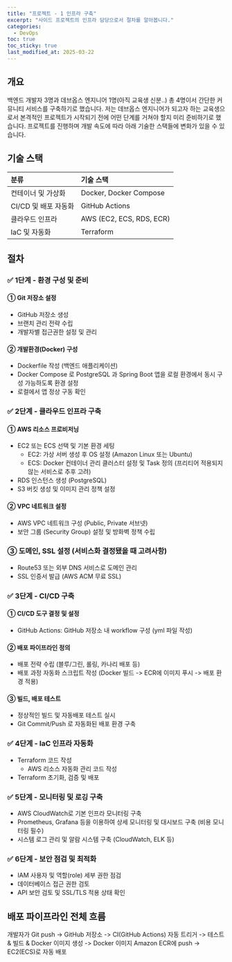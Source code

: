 ```yaml
---
title: "프로젝트 - 1 인프라 구축"
excerpt: "사이드 프로젝트의 인프라 담당으로서 절차를 알아봅니다."
categories:
  - DevOps
toc: true
toc_sticky: true
last_modified_at: 2025-03-22
---
```


## 개요

백엔드 개발자 3명과 데브옵스 엔지니어 1명(아직 교육생 신분..) 총 4명이서 간단한 커뮤니티 서비스를 구축하기로 했습니다. 
저는 데브옵스 엔지니어가 되고자 하는 교육생으로서 본격적인 프로젝트가 시작되기 전에 어떤 단계를 거쳐야 할지 미리 준비하기로 했습니다. 
프로젝트를 진행하며 개발 속도에 따라 아래 기술한 스택들에 변화가 있을 수 있습니다. 

## 기술 스택

| 분류            | 기술 스택                    |
|:--------------|:-------------------------|
| 컨테이너 및 가상화    | Docker, Docker Compose   |
| CI/CD 및 배포 자동화 | GitHub Actions           |
| 클라우드 인프라      | AWS (EC2, ECS, RDS, ECR) |
| IaC 및 자동화     | Terraform                |

## 절차

### ✅ 1단계 - 환경 구성 및 준비
#### ① Git 저장소 설정

- GitHub 저장소 생성
- 브랜치 관리 전략 수립
- 개발자별 접근권한 설정 및 관리

#### ② 개발환경(Docker) 구성

- Dockerfile 작성 (백엔드 애플리케이션)
- Docker Compose 로 PostgreSQL 과 Spring Boot 앱을 로컬 환경에서 동시 구성 가능하도록 환경 설정
- 로컬에서 앱 정상 구동 확인

### ✅ 2단계 - 클라우드 인프라 구축
#### ① AWS 리소스 프로비저닝

- EC2 또는 ECS 선택 및 기본 환경 세팅
  - EC2: 가상 서버 생성 후 OS 설정 (Amazon Linux 또는 Ubuntu)
  - ECS: Docker 컨테이너 관리 클러스터 설정 및 Task 정의 (프리티어 적용되지 않는 서비스로 추후 고려)
- RDS 인스턴스 생성 (PostgreSQL)
- S3 버킷 생성 및 이미지 관리 정책 설정

#### ② VPC 네트워크 설정

- AWS VPC 네트워크 구성 (Public, Private 서브넷)
- 보안 그룹 (Security Group) 설정 및 방화벽 정책 수립

### ③ 도메인, SSL 설정 (서비스화 결정됐을 때 고려사항)

- Route53 또는 외부 DNS 서비스로 도메인 관리
- SSL 인증서 발급 (AWS ACM 무료 SSL)

### ✅ 3단계 - CI/CD 구축
#### ① CI/CD 도구 결정 및 설정

- GitHub Actions: GitHub 저장소 내 workflow 구성 (yml 파일 작성)

#### ② 배포 파이프라인 정의

- 배포 전략 수립 (블루/그린, 롤링, 카나리 배포 등)
- 배포 과정 자동화 스크립트 작성 (Docker 빌드 -> ECR에 이미지 푸시 -> 배포 환경 적용)

#### ③ 빌드, 배포 테스트

- 정상적인 빌드 및 자동배포 테스트 실시
- Git Commit/Push 로 자동화된 배포 환경 구축

### ✅ 4단계 - IaC 인프라 자동화 

- Terraform 코드 작성
  - AWS 리소스 자동화 관리 코드 작성
- Terraform 초기화, 검증 및 배포

### ✅ 5단계 - 모니터링 및 로깅 구축

- AWS CloudWatch로 기본 인프라 모니터링 구축
- Prometheus, Grafana 등을 이용하여 상세 모니터링 및 대시보드 구축 (비용 모니터링 필수)
- 시스템 로그 관리 및 알람 시스템 구축 (CloudWatch, ELK 등)

### ✅ 6단계 - 보안 점검 및 최적화

- IAM 사용자 및 역할(role) 세부 권한 점검
- 데이터베이스 접근 권한 검토 
- API 보안 검토 및 SSL/TLS 적용 상태 확인

## 배포 파이프라인 전체 흐름

개발자가 Git push -> GitHub 저장소 -> CI(GitHub Actions) 자동 트리거 -> 테스트 & 빌드 & Docker 이미지 생성 
-> Docker 이미지 Amazon ECR에 push -> EC2(ECS)로 자동 배포